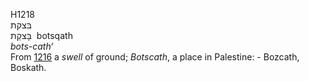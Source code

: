 H1218  
בּצקת  
בָּצקַת ‎ botsqath  
*bots-cath‘*  
From [1216](h1216) a *swell* of ground; *Botscath*, a place in
Palestine: - Bozcath, Boskath.  
